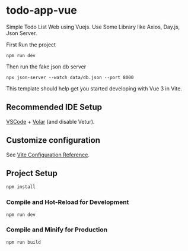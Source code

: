 # todo-app-vue

Simple Todo List Web using Vuejs. Use Some Library like Axios, Day.js, Json Server.

First Run the project
```
npm run dev
```

Then run the fake json db server
```
npx json-server --watch data/db.json --port 8000
```



This template should help get you started developing with Vue 3 in Vite.

## Recommended IDE Setup

[VSCode](https://code.visualstudio.com/) + [Volar](https://marketplace.visualstudio.com/items?itemName=Vue.volar) (and disable Vetur).

## Customize configuration

See [Vite Configuration Reference](https://vitejs.dev/config/).

## Project Setup

```sh
npm install
```

### Compile and Hot-Reload for Development

```sh
npm run dev
```

### Compile and Minify for Production

```sh
npm run build
```
